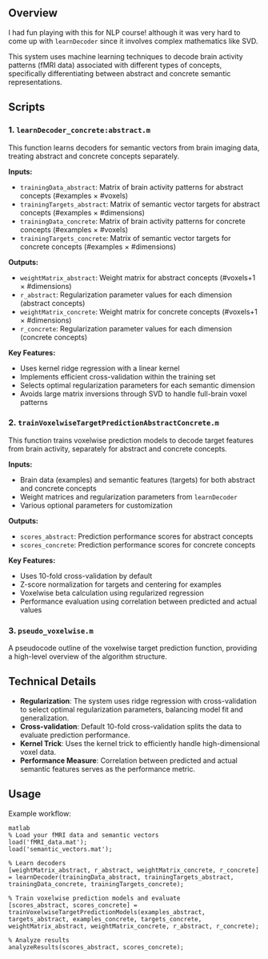 ## Overview

I had fun playing with this for NLP course! although it was very hard to come up with `learnDecoder` since it involves complex mathematics like SVD.

This system uses machine learning techniques to decode brain activity patterns (fMRI data) associated with different types of concepts, specifically differentiating between abstract and concrete semantic representations. 

## Scripts

### 1. `learnDecoder_concrete:abstract.m`

This function learns decoders for semantic vectors from brain imaging data, treating abstract and concrete concepts separately.

**Inputs:**
- `trainingData_abstract`: Matrix of brain activity patterns for abstract concepts (#examples × #voxels)
- `trainingTargets_abstract`: Matrix of semantic vector targets for abstract concepts (#examples × #dimensions)
- `trainingData_concrete`: Matrix of brain activity patterns for concrete concepts (#examples × #voxels)
- `trainingTargets_concrete`: Matrix of semantic vector targets for concrete concepts (#examples × #dimensions)

**Outputs:**
- `weightMatrix_abstract`: Weight matrix for abstract concepts (#voxels+1 × #dimensions)
- `r_abstract`: Regularization parameter values for each dimension (abstract concepts)
- `weightMatrix_concrete`: Weight matrix for concrete concepts (#voxels+1 × #dimensions)
- `r_concrete`: Regularization parameter values for each dimension (concrete concepts)

**Key Features:**
- Uses kernel ridge regression with a linear kernel
- Implements efficient cross-validation within the training set
- Selects optimal regularization parameters for each semantic dimension
- Avoids large matrix inversions through SVD to handle full-brain voxel patterns

### 2. `trainVoxelwiseTargetPredictionAbstractConcrete.m`

This function trains voxelwise prediction models to decode target features from brain activity, separately for abstract and concrete concepts.

**Inputs:**
- Brain data (examples) and semantic features (targets) for both abstract and concrete concepts
- Weight matrices and regularization parameters from `learnDecoder`
- Various optional parameters for customization

**Outputs:**
- `scores_abstract`: Prediction performance scores for abstract concepts
- `scores_concrete`: Prediction performance scores for concrete concepts

**Key Features:**
- Uses 10-fold cross-validation by default
- Z-score normalization for targets and centering for examples
- Voxelwise beta calculation using regularized regression
- Performance evaluation using correlation between predicted and actual values

### 3. `pseudo_voxelwise.m`

A pseudocode outline of the voxelwise target prediction function, providing a high-level overview of the algorithm structure.

## Technical Details

- **Regularization**: The system uses ridge regression with cross-validation to select optimal regularization parameters, balancing model fit and generalization.
- **Cross-validation**: Default 10-fold cross-validation splits the data to evaluate prediction performance.
- **Kernel Trick**: Uses the kernel trick to efficiently handle high-dimensional voxel data.
- **Performance Measure**: Correlation between predicted and actual semantic features serves as the performance metric.

## Usage

Example workflow:

```
matlab
% Load your fMRI data and semantic vectors
load('fMRI_data.mat');
load('semantic_vectors.mat');

% Learn decoders
[weightMatrix_abstract, r_abstract, weightMatrix_concrete, r_concrete] = learnDecoder(trainingData_abstract, trainingTargets_abstract, trainingData_concrete, trainingTargets_concrete);

% Train voxelwise prediction models and evaluate
[scores_abstract, scores_concrete] = trainVoxelwiseTargetPredictionModels(examples_abstract, targets_abstract, examples_concrete, targets_concrete, weightMatrix_abstract, weightMatrix_concrete, r_abstract, r_concrete);

% Analyze results
analyzeResults(scores_abstract, scores_concrete);
```
